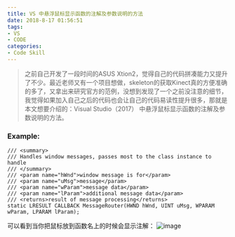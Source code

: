 ```yaml
---
title: VS 中悬浮鼠标显示函数的注解及参数说明的方法
date: 2018-8-17 01:56:51
tags:
- VS
- CODE
categories:
- Code Skill
---
```



> 之前自己开发了一段时间的ASUS Xtion2，觉得自己的代码拼凑能力又提升了不少。最近老师又有一个项目想做，skeleton的获取Kinect真的方便准确的多了，又拿出来研究官方的范例，没想到发现了一个之前没注意的细节，我觉得如果加入自己之后的代码也会让自己的代码易读性提升很多，那就是本文想要介绍的：Visual Studio（2017） 中悬浮鼠标显示函数的注解及参数说明的方法。

### Example:

```
/// <summary>
/// Handles window messages, passes most to the class instance to handle
/// </summary>
/// <param name="hWnd">window message is for</param>
/// <param name="uMsg">message</param>
/// <param name="wParam">message data</param>
/// <param name="lParam">additional message data</param>
/// <returns>result of message processing</returns>
static LRESULT CALLBACK MessageRouter(HWND hWnd, UINT uMsg, WPARAM wParam, LPARAM lParam);
```

可以看到当你把鼠标放到函数名上的时候会显示注解：
![image](https://note.youdao.com/yws/public/resource/c6555434be43bcdee44e49ea613d8a7c/xmlnote/F88B0FAD8AC2428195E267A94C014B14/1149)